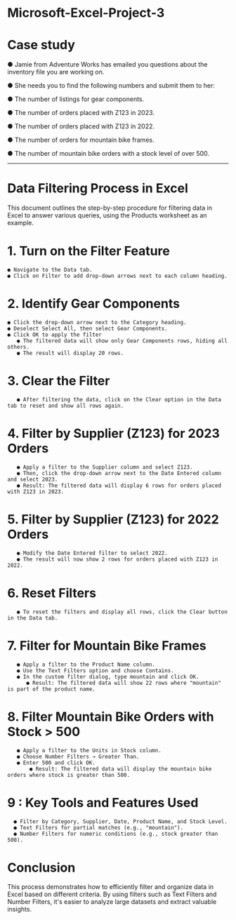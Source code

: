 # Microsoft-Excel-Project-3

# Case study

● Jamie from Adventure Works has emailed you questions about the inventory file you are working on.

● She needs you to find the following numbers and submit them to her:

● The number of listings for gear components.

● The number of orders placed with Z123 in 2023.

● The number of orders placed with Z123 in 2022.

● The number of orders for mountain bike frames.

● The number of mountain bike orders with a stock level of over 500.

--------------------------------------------------------------------------------------------------------------------------------------------------------------------------------------------------------------------
# Data Filtering Process in Excel
This document outlines the step-by-step procedure for filtering data in Excel to answer various queries, using the Products worksheet as an example.

# 1. Turn on the Filter Feature
    ● Navigate to the Data tab.
    ● Click on Filter to add drop-down arrows next to each column heading.
    
# 2. Identify Gear Components
    ● Click the drop-down arrow next to the Category heading.
    ● Deselect Select All, then select Gear Components.
    ● Click OK to apply the filter
       ● The filtered data will show only Gear Components rows, hiding all others.
       ● The result will display 20 rows.
       
# 3. Clear the Filter
       ● After filtering the data, click on the Clear option in the Data tab to reset and show all rows again.
       
# 4. Filter by Supplier (Z123) for 2023 Orders
       ● Apply a filter to the Supplier column and select Z123.
       ● Then, click the drop-down arrow next to the Date Entered column and select 2023.
       ● Result: The filtered data will display 6 rows for orders placed with Z123 in 2023.
       
# 5. Filter by Supplier (Z123) for 2022 Orders
       ● Modify the Date Entered filter to select 2022.
       ● The result will now show 2 rows for orders placed with Z123 in 2022.
       
# 6. Reset Filters
       ● To reset the filters and display all rows, click the Clear button in the Data tab.
       
# 7. Filter for Mountain Bike Frames
       ● Apply a filter to the Product Name column.
       ● Use the Text Filters option and choose Contains.
       ● In the custom filter dialog, type mountain and click OK.
          ● Result: The filtered data will show 22 rows where "mountain" is part of the product name.
          
# 8. Filter Mountain Bike Orders with Stock > 500
       ● Apply a filter to the Units in Stock column.
       ● Choose Number Filters → Greater Than.
       ● Enter 500 and click OK.
           ● Result: The filtered data will display the mountain bike orders where stock is greater than 500.
       
# 9 : Key Tools and Features Used
      ● Filter by Category, Supplier, Date, Product Name, and Stock Level.
      ● Text Filters for partial matches (e.g., "mountain").
      ● Number Filters for numeric conditions (e.g., stock greater than 500).

# Conclusion
This process demonstrates how to efficiently filter and organize data in Excel based on different criteria. By using filters such as Text Filters and Number Filters, it's easier to analyze large datasets and extract valuable insights.

